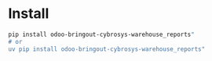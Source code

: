 # Install

```bash
pip install odoo-bringout-cybrosys-warehouse_reports"
# or
uv pip install odoo-bringout-cybrosys-warehouse_reports"
```
